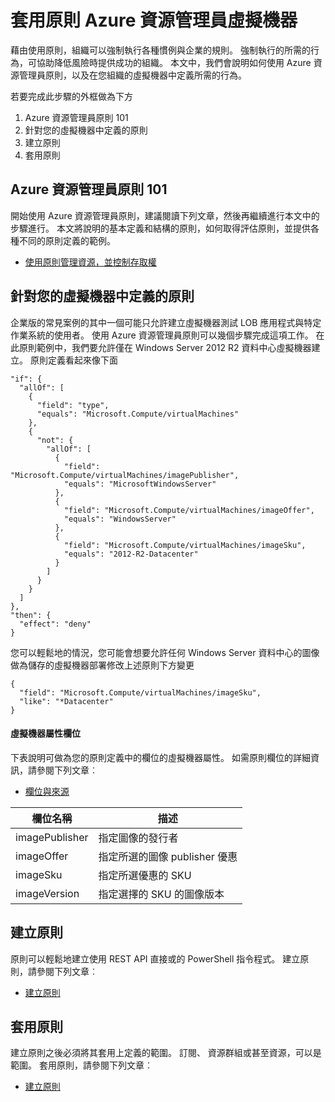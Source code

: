 <properties
    pageTitle="套用原則 Azure 資源管理員虛擬機器 |Microsoft Azure"
    description="如何套用原則至 Azure 資源管理員 Windows 虛擬機器"
    services="virtual-machines-windows"
    documentationCenter=""
    authors="singhkays"
    manager="timlt"
    editor=""
    tags="azure-resource-manager"/>

<tags
    ms.service="virtual-machines-windows"
    ms.workload="infrastructure-services"
    ms.tgt_pltfrm="vm-windows"
    ms.devlang="na"
    ms.topic="article"
    ms.date="04/13/2016"
    ms.author="singhkay"/>

# <a name="apply-policies-to-azure-resource-manager-virtual-machines"></a>套用原則 Azure 資源管理員虛擬機器

藉由使用原則，組織可以強制執行各種慣例與企業的規則。 強制執行的所需的行為，可協助降低風險時提供成功的組織。 本文中，我們會說明如何使用 Azure 資源管理員原則，以及在您組織的虛擬機器中定義所需的行為。

若要完成此步驟的外框做為下方

1. Azure 資源管理員原則 101
2. 針對您的虛擬機器中定義的原則
3. 建立原則
4. 套用原則

## <a name="azure-resource-manager-policy-101"></a>Azure 資源管理員原則 101

開始使用 Azure 資源管理員原則，建議閱讀下列文章，然後再繼續進行本文中的步驟進行。 本文將說明的基本定義和結構的原則，如何取得評估原則，並提供各種不同的原則定義的範例。

* [使用原則管理資源，並控制存取權](../resource-manager-policy.md)

## <a name="define-a-policy-for-your-virtual-machine"></a>針對您的虛擬機器中定義的原則

企業版的常見案例的其中一個可能只允許建立虛擬機器測試 LOB 應用程式與特定作業系統的使用者。 使用 Azure 資源管理員原則可以幾個步驟完成這項工作。 在此原則範例中，我們要允許僅在 Windows Server 2012 R2 資料中心虛擬機器建立。 原則定義看起來像下面

```
"if": {
  "allOf": [
    {
      "field": "type",
      "equals": "Microsoft.Compute/virtualMachines"
    },
    {
      "not": {
        "allOf": [
          {
            "field": "Microsoft.Compute/virtualMachines/imagePublisher",
            "equals": "MicrosoftWindowsServer"
          },
          {
            "field": "Microsoft.Compute/virtualMachines/imageOffer",
            "equals": "WindowsServer"
          },
          {
            "field": "Microsoft.Compute/virtualMachines/imageSku",
            "equals": "2012-R2-Datacenter"
          }
        ]
      }
    }
  ]
},
"then": {
  "effect": "deny"
}
```

您可以輕鬆地的情況，您可能會想要允許任何 Windows Server 資料中心的圖像做為儲存的虛擬機器部署修改上述原則下方變更

```
{
  "field": "Microsoft.Compute/virtualMachines/imageSku",
  "like": "*Datacenter"
}
```

#### <a name="virtual-machine-property-fields"></a>虛擬機器屬性欄位

下表說明可做為您的原則定義中的欄位的虛擬機器屬性。 如需原則欄位的詳細資訊，請參閱下列文章︰

* [欄位與來源](../resource-manager-policy.md#fields-and-sources)


| 欄位名稱     | 描述                                        |
|----------------|----------------------------------------------------|
| imagePublisher | 指定圖像的發行者               |
| imageOffer     | 指定所選的圖像 publisher 優惠 |
| imageSku       | 指定所選優惠的 SKU             |
| imageVersion   | 指定選擇的 SKU 的圖像版本     |

## <a name="create-the-policy"></a>建立原則

原則可以輕鬆地建立使用 REST API 直接或的 PowerShell 指令程式。 建立原則，請參閱下列文章︰

* [建立原則](../resource-manager-policy.md#creating-a-policy)


## <a name="apply-the-policy"></a>套用原則

建立原則之後必須將其套用上定義的範圍。 訂閱、 資源群組或甚至資源，可以是範圍。 套用原則，請參閱下列文章︰

* [建立原則](../resource-manager-policy.md#applying-a-policy)
